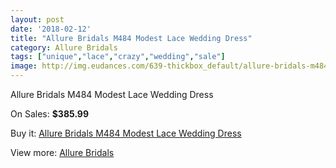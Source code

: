 ```yaml
---
layout: post
date: '2018-02-12'
title: "Allure Bridals M484 Modest Lace Wedding Dress"
category: Allure Bridals
tags: ["unique","lace","crazy","wedding","sale"]
image: http://img.eudances.com/639-thickbox_default/allure-bridals-m484-modest-lace-wedding-dress.jpg
---
```

Allure Bridals M484 Modest Lace Wedding Dress

On Sales: **$385.99**
<a href="https://www.eudances.com/en/allure-bridals/200-allure-bridals-m484-modest-lace-wedding-dress.html"><amp-img layout="responsive" width="600" height="600" src="//img.eudances.com/639-thickbox_default/allure-bridals-m484-modest-lace-wedding-dress.jpg" alt="Allure Bridals M484 Modest Lace Wedding Dress 0" /></a>
<a href="https://www.eudances.com/en/allure-bridals/200-allure-bridals-m484-modest-lace-wedding-dress.html"><amp-img layout="responsive" width="600" height="600" src="//img.eudances.com/640-thickbox_default/allure-bridals-m484-modest-lace-wedding-dress.jpg" alt="Allure Bridals M484 Modest Lace Wedding Dress 1" /></a>

Buy it: [Allure Bridals M484 Modest Lace Wedding Dress](https://www.eudances.com/en/allure-bridals/200-allure-bridals-m484-modest-lace-wedding-dress.html "Allure Bridals M484 Modest Lace Wedding Dress")

View more: [Allure Bridals](https://www.eudances.com/en/2-allure-bridals "Allure Bridals")